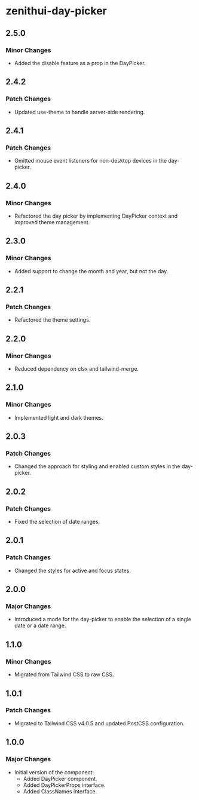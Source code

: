 # zenithui-day-picker

## 2.5.0

### Minor Changes

- Added the disable feature as a prop in the DayPicker.

## 2.4.2

### Patch Changes

- Updated use-theme to handle server-side rendering.

## 2.4.1

### Patch Changes

- Omitted mouse event listeners for non-desktop devices in the day-picker.

## 2.4.0

### Minor Changes

- Refactored the day picker by implementing DayPicker context and improved theme management.

## 2.3.0

### Minor Changes

- Added support to change the month and year, but not the day.

## 2.2.1

### Patch Changes

- Refactored the theme settings.

## 2.2.0

### Minor Changes

- Reduced dependency on clsx and tailwind-merge.

## 2.1.0

### Minor Changes

- Implemented light and dark themes.

## 2.0.3

### Patch Changes

- Changed the approach for styling and enabled custom styles in the day-picker.

## 2.0.2

### Patch Changes

- Fixed the selection of date ranges.

## 2.0.1

### Patch Changes

- Changed the styles for active and focus states.

## 2.0.0

### Major Changes

- Introduced a mode for the day-picker to enable the selection of a single date or a date range.

## 1.1.0

### Minor Changes

- Migrated from Tailwind CSS to raw CSS.

## 1.0.1

### Patch Changes

- Migrated to Tailwind CSS v4.0.5 and updated PostCSS configuration.

## 1.0.0

### Major Changes

- Initial version of the component:
  - Added DayPicker component.
  - Added DayPickerProps interface.
  - Added ClassNames interface.
